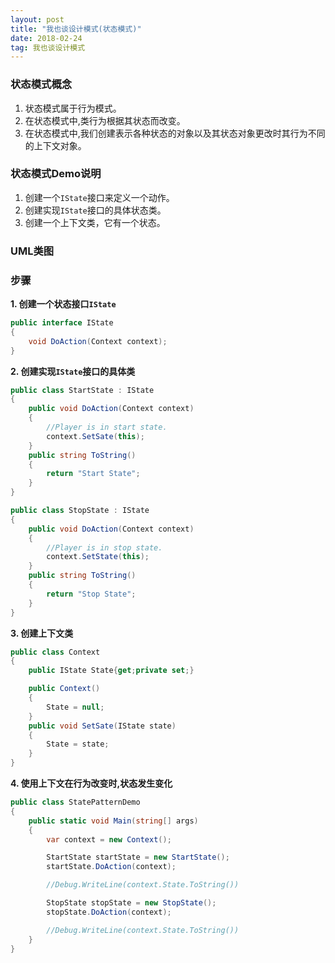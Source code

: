 ```yaml
---
layout: post
title: "我也谈设计模式(状态模式)"
date: 2018-02-24   
tag: 我也谈设计模式
---
```


### 状态模式概念

1. 状态模式属于行为模式。
2. 在状态模式中,类行为根据其状态而改变。
3. 在状态模式中,我们创建表示各种状态的对象以及其状态对象更改时其行为不同的上下文对象。

### 状态模式Demo说明

1. 创建一个`IState`接口来定义一个动作。
2. 创建实现`IState`接口的具体状态类。
3. 创建一个上下文类，它有一个状态。

### UML类图

### 步骤

__1. 创建一个状态接口`IState`__

```csharp
public interface IState
{
	void DoAction(Context context);
}
```

__2. 创建实现`IState`接口的具体类__

```csharp
public class StartState : IState
{
	public void DoAction(Context context)
	{
		//Player is in start state.
		context.SetSate(this);
	}
	public string ToString()
	{
		return "Start State";
	}
}
```

```csharp
public class StopState : IState
{
	public void DoAction(Context context)
	{
		//Player is in stop state.
		context.SetState(this);
	}
	public string ToString()
	{
		return "Stop State";
	}
}
```

__3. 创建上下文类__

```csharp
public class Context
{
	public IState State{get;private set;}

	public Context()
	{
		State = null;
	}
	public void SetSate(IState state)
	{
		State = state;
	}
}
```

__4. 使用上下文在行为改变时,状态发生变化__

```csharp
public class StatePatternDemo
{
	public static void Main(string[] args)
	{
		var context = new Context();

		StartState startState = new StartState();
		startState.DoAction(context);

		//Debug.WriteLine(context.State.ToString())

		StopState stopState = new StopState();
		stopState.DoAction(context);

		//Debug.WriteLine(context.State.ToString())
	}
}
```